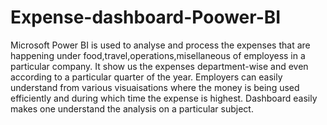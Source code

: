 # Expense-dashboard-Poower-BI
Microsoft Power BI is used to analyse and process the expenses that are happening under food,travel,operations,misellaneous of employess in a particular company.
It show us the expenses department-wise and even according to a particular quarter of the year.
Employers can easily understand from various visuaisations where the money is being used efficiently and during which time the expense is highest.
Dashboard easily makes one understand the analysis on a particular subject.
